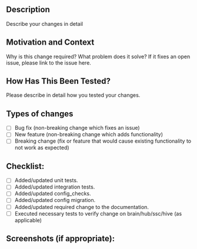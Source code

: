 ## Description
Describe your changes in detail

## Motivation and Context
Why is this change required? What problem does it solve?
If it fixes an open issue, please link to the issue here.

## How Has This Been Tested?
Please describe in detail how you tested your changes.

## Types of changes
- [ ] Bug fix (non-breaking change which fixes an issue)
- [ ] New feature (non-breaking change which adds functionality)
- [ ] Breaking change (fix or feature that would cause existing functionality to not work as expected)

## Checklist:
- [ ] Added/updated unit tests.
- [ ] Added/updated integration tests.
- [ ] Added/updated config_checks.
- [ ] Added/updated config migration.
- [ ] Added/updated required change to the documentation.
- [ ] Executed necessary tests to verify change on brain/hub/ssc/hive (as applicable)

## Screenshots (if appropriate):
